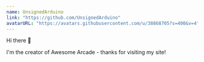 ```yaml
---
name: UnsignedArduino
link: "https://github.com/UnsignedArduino"
avatarURL: "https://avatars.githubusercontent.com/u/38868705?s=400&v=4"
---
```


Hi there 👋

I'm the creator of Awesome Arcade - thanks for visiting my site!
